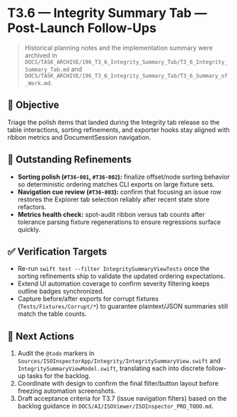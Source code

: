 # T3.6 — Integrity Summary Tab — Post-Launch Follow-Ups

> Historical planning notes and the implementation summary were archived in `DOCS/TASK_ARCHIVE/196_T3_6_Integrity_Summary_Tab/T3_6_Integrity_Summary_Tab.md` and `DOCS/TASK_ARCHIVE/196_T3_6_Integrity_Summary_Tab/T3_6_Summary_of_Work.md`.

## 🎯 Objective
Triage the polish items that landed during the Integrity tab release so the table interactions, sorting refinements, and exporter hooks stay aligned with ribbon metrics and DocumentSession navigation.

## 🔄 Outstanding Refinements
- **Sorting polish (`#T36-001`, `#T36-002`):** finalize offset/node sorting behavior so deterministic ordering matches CLI exports on large fixture sets.
- **Navigation cue review (`#T36-003`):** confirm that focusing an issue row restores the Explorer tab selection reliably after recent state store refactors.
- **Metrics health check:** spot-audit ribbon versus tab counts after tolerance parsing fixture regenerations to ensure regressions surface quickly.

## ✅ Verification Targets
- Re-run `swift test --filter IntegritySummaryViewTests` once the sorting refinements ship to validate the updated ordering expectations.
- Extend UI automation coverage to confirm severity filtering keeps outline badges synchronized.
- Capture before/after exports for corrupt fixtures (`Tests/Fixtures/Corrupt/*`) to guarantee plaintext/JSON summaries still match the table counts.

## 📌 Next Actions
1. Audit the `@todo` markers in `Sources/ISOInspectorApp/Integrity/IntegritySummaryView.swift` and `IntegritySummaryViewModel.swift`, translating each into discrete follow-up tasks for the backlog.
2. Coordinate with design to confirm the final filter/button layout before freezing automation screenshots.
3. Draft acceptance criteria for T3.7 (issue navigation filters) based on the backlog guidance in `DOCS/AI/ISOViewer/ISOInspector_PRD_TODO.md`.
